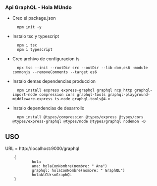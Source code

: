 ### Api GraphQL - Hola MUndo

- Creo el package.json

        npm init -y

- Instalo tsc y typescript

        npm i tsc
        npm i typescript

- Creo archivo de configuracion ts

        npx tsc --init --rootDir src --outDir --lib dom,es6 -module commonjs --removeComments --target es6

- Instalo demas dependencias produccion

        npm install express express-graphql graphql ncp http graphql-import-node compression cors graphql-tools graphql-playground-middleware-express ts-node graphql-tools@4.x

- Instalo dependencias de desarrollo

        npm install @types/compression @types/express @types/cors @types/express-graphql @types/node @types/graphql nodemon -D

## USO

URL = http://localhost:9000/graphql

        {
                hola
                ana: holaConNombre(nombre: " Ana")
                graphql: holaConNombre(nombre: " GraphQL")
                holaAlCUrsoGraphQL
        }
